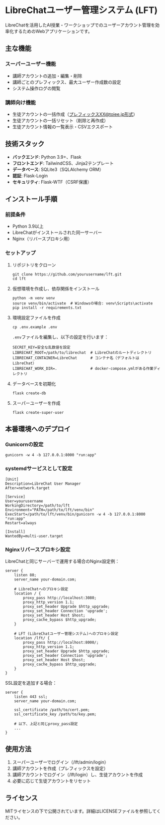 # LibreChatユーザー管理システム (LFT)

LibreChatを活用したAI授業・ワークショップでのユーザーアカウント管理を効率化するためのWebアプリケーションです。

## 主な機能

### スーパーユーザー機能
- 講師アカウントの追加・編集・削除
- 講師ごとのプレフィックス、最大ユーザー作成数の設定
- システム操作ログの閲覧

### 講師向け機能
- 生徒アカウントの一括作成（プレフィックスXX@toiee.jp形式）
- 生徒アカウントの一括リセット（削除と再作成）
- 生徒アカウント情報の一覧表示・CSVエクスポート

## 技術スタック

- **バックエンド**: Python 3.9+、Flask
- **フロントエンド**: TailwindCSS、Jinja2テンプレート
- **データベース**: SQLite3（SQLAlchemy ORM）
- **認証**: Flask-Login
- **セキュリティ**: Flask-WTF（CSRF保護）

## インストール手順

### 前提条件
- Python 3.9以上
- LibreChatがインストールされた同一サーバー
- Nginx（リバースプロキシ用）

### セットアップ
1. リポジトリをクローン
   ```
   git clone https://github.com/yourusername/lft.git
   cd lft
   ```

2. 仮想環境を作成し、依存関係をインストール
   ```
   python -m venv venv
   source venv/bin/activate  # Windowsの場合: venv\Scripts\activate
   pip install -r requirements.txt
   ```

3. 環境設定ファイルを作成
   ```
   cp .env.example .env
   ```
   `.env`ファイルを編集し、以下の設定を行います：
   ```
   SECRET_KEY=安全な乱数値を設定
   LIBRECHAT_ROOT=/path/to/librechat  # LibreChatのルートディレクトリ
   LIBRECHAT_CONTAINER=LibreChat      # コンテナ名（デフォルトはLibreChat）
   LIBRECHAT_WORK_DIR=.               # docker-compose.ymlがある作業ディレクトリ
   ```

4. データベースを初期化
   ```
   flask create-db
   ```

5. スーパーユーザーを作成
   ```
   flask create-super-user
   ```

## 本番環境へのデプロイ

### Gunicornの設定
```
gunicorn -w 4 -b 127.0.0.1:8000 "run:app"
```

### systemdサービスとして設定
```
[Unit]
Description=LibreChat User Manager
After=network.target

[Service]
User=yourusername
WorkingDirectory=/path/to/lft
Environment="PATH=/path/to/lft/venv/bin"
ExecStart=/path/to/lft/venv/bin/gunicorn -w 4 -b 127.0.0.1:8000 "run:app"
Restart=always

[Install]
WantedBy=multi-user.target
```

### Nginxリバースプロキシ設定

LibreChatと同じサーバーで運用する場合のNginx設定例：

```
server {
    listen 80;
    server_name your-domain.com;

    # LibreChatへのプロキシ設定
    location / {
        proxy_pass http://localhost:3080;
        proxy_http_version 1.1;
        proxy_set_header Upgrade $http_upgrade;
        proxy_set_header Connection 'upgrade';
        proxy_set_header Host $host;
        proxy_cache_bypass $http_upgrade;
    }

    # LFT (LibreChatユーザー管理システム)へのプロキシ設定
    location /lft/ {
        proxy_pass http://localhost:8000/;
        proxy_http_version 1.1;
        proxy_set_header Upgrade $http_upgrade;
        proxy_set_header Connection 'upgrade';
        proxy_set_header Host $host;
        proxy_cache_bypass $http_upgrade;
    }
}
```

SSL設定を追加する場合：
```
server {
    listen 443 ssl;
    server_name your-domain.com;

    ssl_certificate /path/to/cert.pem;
    ssl_certificate_key /path/to/key.pem;

    # 以下、上記と同じproxy_pass設定
    ...
}
```

## 使用方法

1. スーパーユーザーでログイン（/lft/admin/login）
2. 講師アカウントを作成（プレフィックスを設定）
3. 講師アカウントでログイン（/lft/login）し、生徒アカウントを作成
4. 必要に応じて生徒アカウントをリセット

## ライセンス

MITライセンスの下で公開されています。詳細はLICENSEファイルを参照してください。